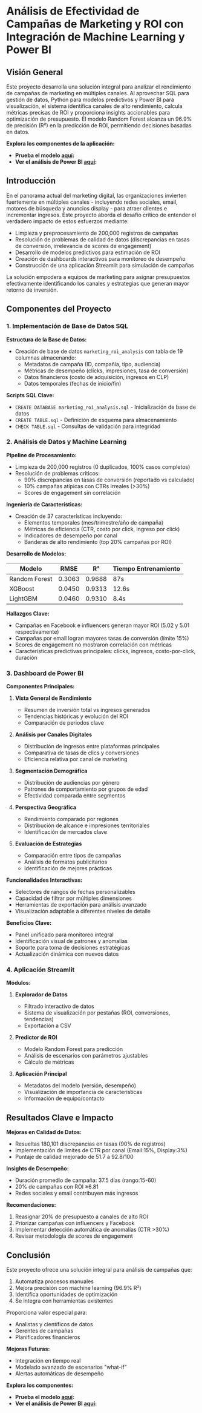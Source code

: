 # Análisis de Efectividad de Campañas de Marketing y ROI con Integración de Machine Learning y Power BI

## Visión General
Este proyecto desarrolla una solución integral para analizar el rendimiento de campañas de marketing en múltiples canales. Al aprovechar SQL para gestión de datos, Python para modelos predictivos y Power BI para visualización, el sistema identifica canales de alto rendimiento, calcula métricas precisas de ROI y proporciona insights accionables para optimización de presupuesto. El modelo Random Forest alcanza un 96.9% de precisión (R²) en la predicción de ROI, permitiendo decisiones basadas en datos.

**Explora los componentes de la aplicación:**  
- **Prueba el modelo [aquí](link):**  
- **Ver el análisis de Power BI [aquí](link):**  

## Introducción
En el panorama actual del marketing digital, las organizaciones invierten fuertemente en múltiples canales - incluyendo redes sociales, email, motores de búsqueda y anuncios display - para atraer clientes e incrementar ingresos. Este proyecto aborda el desafío crítico de entender el verdadero impacto de estos esfuerzos mediante:

- Limpieza y preprocesamiento de 200,000 registros de campañas
- Resolución de problemas de calidad de datos (discrepancias en tasas de conversión, irrelevancia de scores de engagement)
- Desarrollo de modelos predictivos para estimación de ROI
- Creación de dashboards interactivos para monitoreo de desempeño
- Construcción de una aplicación Streamlit para simulación de campañas

La solución empodera a equipos de marketing para asignar presupuestos efectivamente identificando los canales y estrategias que generan mayor retorno de inversión.

## Componentes del Proyecto

### 1. Implementación de Base de Datos SQL
**Estructura de la Base de Datos:**  
- Creación de base de datos `marketing_roi_analysis` con tabla de 19 columnas almacenando:
  - Metadatos de campaña (ID, compañía, tipo, audiencia)
  - Métricas de desempeño (clicks, impresiones, tasa de conversión)
  - Datos financieros (costo de adquisición, ingresos en CLP)
  - Datos temporales (fechas de inicio/fin)

**Scripts SQL Clave:**  
- `CREATE DATABASE marketing_roi_analysis.sql` - Inicialización de base de datos  
- `CREATE TABLE.sql` - Definición de esquema para almacenamiento  
- `CHECK TABLE.sql` - Consultas de validación para integridad  

### 2. Análisis de Datos y Machine Learning
**Pipeline de Procesamiento:**  
- Limpieza de 200,000 registros (0 duplicados, 100% casos completos)  
- Resolución de problemas críticos:
  - 90% discrepancias en tasas de conversión (reportado vs calculado)
  - 10% campañas atípicas con CTRs irreales (>30%)
  - Scores de engagement sin correlación

**Ingeniería de Características:**  
- Creación de 37 características incluyendo:
  - Elementos temporales (mes/trimestre/año de campaña)
  - Métricas de eficiencia (CTR, costo por click, ingreso por click)
  - Indicadores de desempeño por canal
  - Banderas de alto rendimiento (top 20% campañas por ROI)

**Desarrollo de Modelos:**  

| Modelo       | RMSE   | R²     | Tiempo Entrenamiento |
|-------------|--------|--------|---------------|
| Random Forest | 0.3063 | 0.9688 | 87s           |
| XGBoost     | 0.0450 | 0.9313 | 12.6s         |
| LightGBM    | 0.0460 | 0.9310 | 8.4s          |

**Hallazgos Clave:**  
- Campañas en Facebook e influencers generan mayor ROI (5.02 y 5.01 respectivamente)  
- Campañas por email logran mayores tasas de conversión (límite 15%)  
- Scores de engagement no mostraron correlación con métricas  
- Características predictivas principales: clicks, ingresos, costo-por-click, duración  

### 3. Dashboard de Power BI
**Componentes Principales:**  
1. **Vista General de Rendimiento**  
   - Resumen de inversión total vs ingresos generados  
   - Tendencias históricas y evolución del ROI  
   - Comparación de periodos clave  

2. **Análisis por Canales Digitales**  
   - Distribución de ingresos entre plataformas principales  
   - Comparativa de tasas de clics y conversiones  
   - Eficiencia relativa por canal de marketing  

3. **Segmentación Demográfica**  
   - Distribución de audiencias por género  
   - Patrones de comportamiento por grupos de edad  
   - Efectividad comparada entre segmentos  

4. **Perspectiva Geográfica**  
   - Rendimiento comparado por regiones  
   - Distribución de alcance e impresiones territoriales  
   - Identificación de mercados clave  

5. **Evaluación de Estrategias**  
   - Comparación entre tipos de campañas  
   - Análisis de formatos publicitarios  
   - Identificación de mejores prácticas  

**Funcionalidades Interactivas:**  
- Selectores de rangos de fechas personalizables  
- Capacidad de filtrar por múltiples dimensiones  
- Herramientas de exportación para análisis avanzado  
- Visualización adaptable a diferentes niveles de detalle  

**Beneficios Clave:**  
- Panel unificado para monitoreo integral  
- Identificación visual de patrones y anomalías  
- Soporte para toma de decisiones estratégicas  
- Actualización dinámica con nuevos datos  

### 4. Aplicación Streamlit
**Módulos:**  
1. **Explorador de Datos**  
   - Filtrado interactivo de datos  
   - Sistema de visualización por pestañas (ROI, conversiones, tendencias)  
   - Exportación a CSV  

2. **Predictor de ROI**  
   - Modelo Random Forest para predicción  
   - Análisis de escenarios con parámetros ajustables  
   - Cálculo de métricas  

3. **Aplicación Principal**  
   - Metadatos del modelo (versión, desempeño)  
   - Visualización de importancia de características  
   - Información de equipo/contacto  

## Resultados Clave e Impacto
**Mejoras en Calidad de Datos:**  
- Resueltas 180,101 discrepancias en tasas (90% de registros)  
- Implementación de límites de CTR por canal (Email:15%, Display:3%)  
- Puntaje de calidad mejorado de 51.7 a 92.8/100  

**Insights de Desempeño:**  
- Duración promedio de campaña: 37.5 días (rango:15-60)  
- 20% de campañas con ROI ≥6.81  
- Redes sociales y email contribuyen más ingresos  

**Recomendaciones:**  
1. Reasignar 20% de presupuesto a canales de alto ROI  
2. Priorizar campañas con influencers y Facebook  
3. Implementar detección automática de anomalías (CTR >30%)  
4. Revisar metodología de scores de engagement  

## Conclusión
Este proyecto ofrece una solución integral para análisis de campañas que:  
1. Automatiza procesos manuales  
2. Mejora precisión con machine learning (96.9% R²)  
3. Identifica oportunidades de optimización  
4. Se integra con herramientas existentes  

Proporciona valor especial para:  
- Analistas y científicos de datos  
- Gerentes de campañas  
- Planificadores financieros  

**Mejoras Futuras:**  
- Integración en tiempo real  
- Modelado avanzado de escenarios "what-if"  
- Alertas automáticas de desempeño  

**Explora los componentes:**  
- **Prueba el modelo [aquí](link):**  
- **Ver el análisis de Power BI [aquí](link):**  